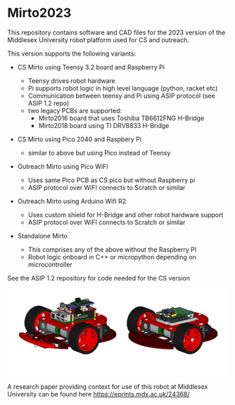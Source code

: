 # Mirto2023
This repository contains software and CAD files for the 2023 version of
the Middlesex University robot platform used for CS and outreach.

This version supports the following variants:
* CS Mirto using Teensy 3.2 board and Raspberry Pi 
  * Teensy drives robot hardware
  * Pi supports robot logic in high level language (python, racket etc)
  * Communication between teensy and Pi using ASIP protocol (see ASIP 1.2 repo)
  * two legacy PCBs are supported:
    * Mirto2016 board that uses Toshiba TB6612FNG H-Bridge
    * Mirto2018 board using TI DRV8833 H-Bridge
  
* CS Mirto using Pico 2040 and Raspbery Pi
  * similar to above but using Pico instead of Teensy
  
* Outreach Mirto using Pico WiFI
  * Uses same Pico PCB as CS pico but without Raspberry pi
  * ASIP protocol over WiFI connects to Scratch or similar
  
* Outreach Mirto using Arduino Wifi R2
  * Uses custom shield for H-Bridge and other robot hardware support
  * ASIP protocol over WiFI connects to Scratch or similar
  
* Standalone Mirto
  * This comprises any of the above without the Raspberry PI
  * Robot logic onboard in C++ or micropython depending on microcontroller

See the ASIP 1.2 repository for code needed for the CS version 

![Mirto 2023](https://github.com/michaelmargolis/mirto2023/blob/master/mirto2023.jpg)

A research paper providing context for use of this robot at Middlesex University can be found here https://eprints.mdx.ac.uk/24368/

